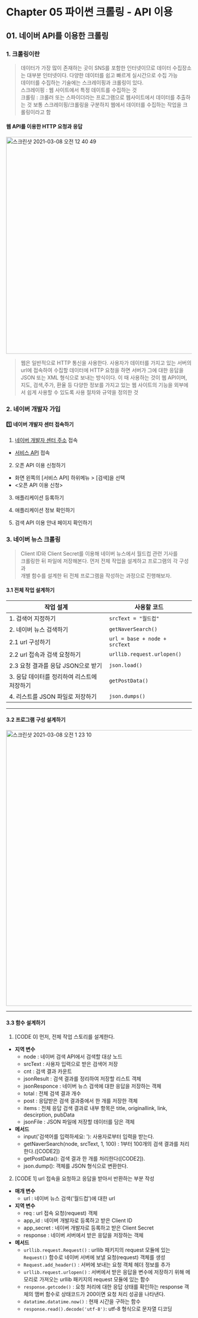 # Chapter 05 파이썬 크롤링 - API 이용
## 01. 네이버 API를 이용한 크롤링

### 1. 크롤링이란
> 데이터가 가장 많이 존재하는 곳이 SNS를 포함한 인터넷이므로 데이터 수집장소는 대부분 인터넷이다. 다양한 데이터를 쉽고 빠르게 실시간으로 수집 가능  
데이터를 수집하는 기술에는 스크레이핑과 크롤링이 있다.  
스크레이핑 : 웹 사이트에서 특정 데이트를 수집하는 것  
크롤링 : 크롤러 또는 스파이더라는 프로그램으로 웹사이트에서 데이터를 추출하는 것  보통 스크레이핑/크롤링을 구분하지 웹에서 데이터를 수집하는 작업을 크롤링이라고 함

#### 웹 API를 이용한 HTTP 요청과 응답

<img width="589" alt="스크린샷 2021-03-08 오전 12 40 49" src="https://user-images.githubusercontent.com/70752848/110245544-067c2f80-7fa7-11eb-9fb1-84a383cce18d.png">

> 웹은 일반적으로 HTTP 통신을 사용한다. 사용자가 데이터를 가지고 있는 서버의 url에 접속하여 수집할 데이터에 HTTP 요청을 하면 서버가 그에 대한 응답을 JSON 또는 XML 형식으로 보내는 방식이다. 이 때 사용하는 것이 웹 API이며, 지도, 검색,주가, 환율 등 다양한 정보를 가지고 있는 웹 사이트의 기능을 외부에서 쉽게 사용할 수 있도록 사용 절차와 규약을 정의한 것

### 2. 네이버 개발자 가입
#### 1️⃣ 네이버 개발자 센터 접속하기
1. [네이버 개발자 센터 주소](https://developers.naver.com) 접속  
- [서비스 API](https://developers.naver.com/products/datalab/) 접속

2. 오픈 API 이용 신청하기 
- 화면 왼쪽의 [서비스 API] 하위메뉴 > [검색]을 선택
- <오픈 API 이용 신청>

3. 애플리케이션 등록하기

4. 애플리케이션 정보 확인하기

5. 검색 API 이용 안내 페이지 확인하기

### 3. 네이버 뉴스 크롤링
> Client ID와 Client Secret를 이용해 네이버 뉴스에서 월드컵 관련 기사를  
크롤링한 뒤 파일에 저장해본다. 먼저 전체 작업을 설계하고 프로그램의 각 구성과  
개별 함수를 설계한 뒤 전체 프로그램을 작성하는 과정으로 진행해보자.

#### 3.1 전체 작업 설계하기
| 작업 설계 | 사용할 코드 |
| --- | --- |
| 1. 검색어 지정하기 | `srcText = "월드컵"` |
| 2. 네이버 뉴스 검색하기 | `getNaverSearch()` |
| 2.1 url 구성하기 | `url = base + node + srcText` |
| 2.2 url 접속과 검색 요청하기 | `urllib.request.urlopen()` |
| 2.3 요청 결과를 응답 JSON으로 받기 | `json.load()` |
| 3. 응답 데이터를 정리하여 리스트에 저장하기 | `getPostData()` |
| 4. 리스트를 JSON 파일로 저장하기 | `json.dumps()` |

-----

#### 3.2 프로그램 구성 설계하기

<img width="749" alt="스크린샷 2021-03-08 오전 1 23 10" src="https://user-images.githubusercontent.com/70752848/110246904-e3ed1500-7fac-11eb-8332-227e6129ea43.png">

-----

#### 3.3 함수 설계하기
1. [CODE 0] 먼저, 전체 작업 스토리를 설계한다.
- **지역 변수**
  + node : 네이버 검색 API에서 검색할 대상 노드
  + srcText : 사용자 입력으로 받은 검색어 저장
  + cnt : 검색 결과 카운트
  + jsonResult : 검색 결과를 정리하여 저장할 리스트 객체
  + jsonResponce : 네이버 뉴스 검색에 대한 응답을 저장하는 객체
  + total : 전체 검색 결과 개수
  + post : 응답받은 검색 결과중에서 한 개를 저장한 객체
  + items : 전체 응답 검색 결과로 내부 항목은 title, originallink, link, descirption, pubData
  + jsonFile : JSON 파일에 저장할 데이터를 담은 객체
- **메서드**
  + input('검색어를 입력하세요: '): 사용자로부터 입력을 받는다.
  + getNaverSearch(node, srcText, 1, 100) : 1부터 100개의 검색 결과를 처리한다.([CODE2])
  + getPostData(): 검색 결과 한 개를 처리한다([CODE2]).
  + json.dump(): 객체를 JSON 형식으로 변환한다.

2. [CODE 1] url 접속을 요청하고 응답을 받아서 반환하는 부분 작성
- **매개 변수**
  + url : 네이버 뉴스 검색('월드컵')에 대한 url
- **지역 변수**
  + req : url 접속 요청(request) 객체
  + app_id : 네이버 개발자로 등록하고 받은 Client ID
  + app_secret : 네이버 개발자로 등록하고 받은 Client Secret
  + response : 네이버 서버에서 받은 응답을 저장하는 객체
- **메서드**
  + `urllib.request.Request()` : urllib 패키지의 request 모듈에 있는 `Request()` 함수로 네이버 서버에 보낼 요청(request) 객체를 생성
  + `Request.add_header()` : 서버에 보내는 요청 객체 헤더 정보를 추가
  + `urllib.request.urlopen()` : 서버에서 받은 응답을 변수에 저장하기 위해 메모리로 가져오는 urllib 패키지의 request 모듈에 있는 함수
  + `response.getcode()` : 요청 처리에 대한 응답 상태를 확인하는 response 객체의 맴버 함수로 상태코드가 200이면 요청 처리 성공을 나타낸다.
  + `datatime.datatime.now()` : 현재 시간을 구하는 함수
  + `response.read().decode('utf-8')`: utf-8 형식으로 문자열 디코딩